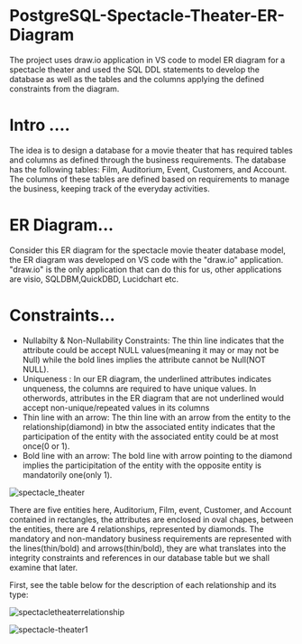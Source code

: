 # PostgreSQL-Spectacle-Theater-ER-Diagram
The project uses draw.io application in VS code to model ER diagram for a spectacle theater and used the SQL DDL statements to develop the database as well as the tables and the columns applying the defined constraints from the diagram.

# Intro ....
The idea is to design a database for a movie theater that has required tables and columns as defined through the business requirements. The database has the following tables: Film, Auditorium, Event, Customers, and Account. The columns of these tables are defined based on requirements to manage the business, keeping track of the everyday activities.

# ER Diagram...
Consider this ER diagram for the spectacle movie theater database model, the ER diagram was developed on VS code with the "draw.io" application. "draw.io" is the only application that can do this for us, other applications are visio, SQLDBM,QuickDBD, Lucidchart etc.

# Constraints...
* Nullabilty & Non-Nullability Constraints: The thin line indicates that the attribute could be accept NULL values(meaning it may or may not be Null) while the bold lines implies the attribute cannot be Null(NOT NULL).
* Uniqueness : In our ER diagram, the underlined attributes indicates unqueness, the columns are required to have unique values. In otherwords, attributes in the ER diagram that are not underlined would accept non-unique/repeated values in its columns
* Thin line with an arrow: The thin line with an arrow from the entity to the relationship(diamond) in btw the associated entity indicates that the participation of the entity with the associated entity could be at most once(0 or 1).
* Bold line with an arrow: The bold line with arrow pointing to the diamond implies the participitation of the entity with the opposite entity is mandatorily one(only 1).

![spectacle_theater](https://user-images.githubusercontent.com/48870117/139621243-e429a627-f263-4a06-94fc-146fece38770.png)

There are five entities here, Auditorium, Film, event, Customer, and Account contained in rectangles, the attributes are enclosed in oval chapes, between the entities, there are 4 relationships, represented by diamonds.
The mandatory and non-mandatory business requirements are represented with the lines(thin/bold) and arrows(thin/bold), they are what translates into the integrity constraints and references in our database table but we shall examine that later. 

First, see the table below for the description of each relationship and its type:

![spectacletheaterrelationship](https://user-images.githubusercontent.com/48870117/139626842-601aac36-9d27-4d12-8e4c-62d7c5418775.PNG)

![spectacle-theater1](https://user-images.githubusercontent.com/48870117/139916874-865252c9-5310-47be-b579-3ad0322e8be5.PNG)



